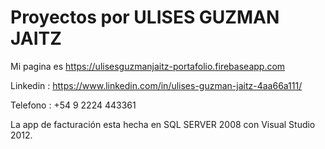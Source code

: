 # Proyectos por ULISES GUZMAN JAITZ

Mi pagina es https://ulisesguzmanjaitz-portafolio.firebaseapp.com

Linkedin : https://www.linkedin.com/in/ulises-guzman-jaitz-4aa66a111/

Telefono : +54 9 2224 443361

La app de facturación esta hecha en SQL SERVER 2008 con Visual Studio 2012.
